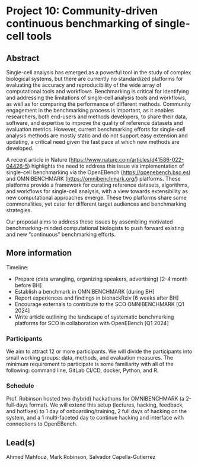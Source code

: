 # Project 10: Community-driven continuous benchmarking of single-cell tools

## Abstract

Single-cell analysis has emerged as a powerful tool in the study of complex biological systems, but there are currently no standardized platforms for evaluating the accuracy and reproducibility of the wide array of computational tools and workflows. Benchmarking is critical for identifying and addressing the limitations of single-cell analysis tools and workflows, as well as for comparing the performance of different methods. Community engagement in the benchmarking process is important, as it enables researchers, both end-users and methods developers, to share their data, software, and expertise to improve the quality of reference datasets and evaluation metrics. However, current benchmarking efforts for single-cell analysis methods are mostly static and do not support easy extension and updating, a critical need given the fast pace at which new methods are developed.

A recent article in Nature (https://www.nature.com/articles/d41586-022-04426-5) highlights the need to address this issue via implementation of single-cell benchmarking via the OpenEBench (https://openebench.bsc.es) and OMNIBENCHMARK (https://omnibenchmark.org/) platforms. These platforms provide a framework for curating reference datasets, algorithms, and workflows for single-cell analysis, with a view towards extensibility as new computational approaches emerge. These two platforms share some commonalities, yet cater for different target audiences and benchmarking strategies.

Our proposal aims to address these issues by assembling motivated benchmarking-minded computational biologists to push forward existing and new “continuous” benchmarking efforts.

## More information

Timeline:

 * Prepare (data wrangling, organizing speakers, advertising) [2-4 month before BH]
 * Establish a benchmark in OMNIBENCHMARK [during BH]
 * Report experiences and findings in biohackRxiv [6 weeks after BH]
 * Encourage externals to contribute to the SCO OMNIBENCHMARK [Q1 2024]
 * Write article outlining the landscape of systematic benchmarking platforms for SCO in collaboration with OpenEBench [Q1 2024]
   
### Participants

We aim to attract 12 or more participants. We will divide the participants into small working groups: data, methods, and evaluation measures. The minimum requirement to participate is some familiarity with all of the following: command line, GitLab CI/CD, docker, Python, and R.

### Schedule

Prof. Robinson hosted two (hybrid) hackathons for OMNIBENCHMARK (a 2-full-days format). We will extend this setup (lectures, hacking, feedback, and hotfixes) to 1 day of onboarding/training, 2 full days of hacking on the system, and a 1 multi-faceted day to continue hacking and interface with connections to OpenEBench.


## Lead(s)

Ahmed Mahfouz, Mark Robinson, Salvador Capella-Gutierrez


